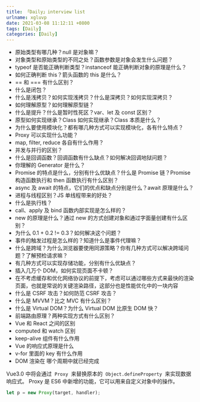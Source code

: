```yaml
---
title: 「Daily」interview list
urlname: xgluvp
date: 2021-03-08 11:12:11 +0800
tags: [Daily]
categories: [Daily]
---
```


- 原始类型有哪几种？null 是对象嘛？
- 对象类型和原始类型的不同之处？函数参数是对象会发生什么问题？
- typeof 是否能正确判断类型？instanceof 能正确判断对象的原理是什么？
- 如何正确判断 this？箭头函数的 this 是什么？
- == 和 === 有什么区别？
- 什么是闭包？
- 什么是浅拷贝？如何实现浅拷贝？什么是深拷贝？如何实现深拷贝？
- 如何理解原型？如何理解原型链？
- 什么是提升？什么是暂时性死区？var、let 及 const 区别？
- 原型如何实现继承？Class 如何实现继承？Class 本质是什么？
- 为什么要使用模块化？都有哪几种方式可以实现模块化，各有什么特点？
- Proxy 可以实现什么功能？
- map, filter, reduce 各自有什么作用？
- 并发与并行的区别？
- 什么是回调函数？回调函数有什么缺点？如何解决回调地狱问题？
- 你理解的 Generator 是什么？
- Promise 的特点是什么，分别有什么优缺点？什么是 Promise 链？Promise 构造函数执行和 then 函数执行有什么区别？
- async 及 await 的特点，它们的优点和缺点分别是什么？await 原理是什么？
- 进程与线程区别？JS 单线程带来的好处？
- 什么是执行栈？
- call、apply 及 bind 函数内部实现是怎么样的？
- new 的原理是什么？通过 new 的方式创建对象和通过字面量创建有什么区别？
- 为什么 0.1 + 0.2 != 0.3？如何解决这个问题？
- 事件的触发过程是怎么样的？知道什么是事件代理嘛？
- 什么是跨域？为什么浏览器要使用同源策略？你有几种方式可以解决跨域问题？了解预检请求嘛？
- 有几种方式可以实现存储功能，分别有什么优缺点？
- 插入几万个 DOM，如何实现页面不卡顿？
- 在不考虑缓存和优化网络协议的前提下，考虑可以通过哪些方式来最快的渲染页面，也就是常说的关键渲染路径，这部分也是性能优化中的一块内容
- 什么是 CSRF 攻击？如何防范 CSRF 攻击？
- 什么是 MVVM？比之 MVC 有什么区别？
- 什么是 Virtual DOM？为什么 Virtual DOM 比原生 DOM 快？
- 前端路由原理？两种实现方式有什么区别？
- Vue 和 React 之间的区别
- computed 和 watch 区别
- keep-alive 组件有什么作用
- Vue 的响应式原理是什么
- v-for 里面的 key 有什么作用
- DOM 渲染在 哪个周期中就已经完成

Vue3.0 中将会通过  `Proxy`  来替换原本的  `Object.defineProperty`  来实现数据响应式。 Proxy 是 ES6 中新增的功能，它可以用来自定义对象中的操作。

```javascript
let p = new Proxy(target, handler);
```
